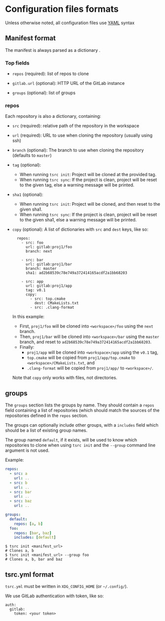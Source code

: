 # Configuration files formats

Unless otherwise noted, all configuration files use [YAML](http://www.yaml.org/)
syntax

## Manifest format

The manifest is always parsed as a dictionary .

### Top fields


* `repos` (required): list of repos to clone

* `gitlab.url` (optional): HTTP URL of the GitLab instance

* `groups` (optional): list of groups

### repos

Each repository is also a dictionary, containing:

* `src` (required): relative path of the repository in the workspace
* `url` (required): URL to use when cloning the repository (usually using ssh)
* `branch` (optional): The branch to use when cloning the repository (defaults
  to `master`)
* `tag` (optional):
    * When running `tsrc init`: Project will be cloned at the provided tag.
    * When running `tsrc sync`:  If the project is clean, project will be reset
        to the given tag, else a warning message will be printed.
* `sha1` (optional):
    * When running `tsrc init`: Project will be cloned, and then reset to the given sha1.
    * When running `tsrc sync`:  If the project is clean, project will be reset
        to the given sha1, else a warning message will be printed.
* `copy` (optional): A list of dictionaries with `src` and `dest` keys, like so:

        repos:
          - src: foo
            url: gitlab:proj1/foo
            branch: next

          - src: bar
            url: gitlab:proj1/bar
            branch: master
            sha1: ad2b68539c78e749a372414165acdf2a1bb68203

          - src: app
            url: gitlab:proj1/app
            tag: v0.1
            copy:
              - src: top.cmake
                dest: CMakeLists.txt
              - src: .clang-format

    In this example:

    * First, `proj1/foo` will be cloned into `<workspace>/foo` using the `next` branch.
    * Then, `proj1/bar` will be cloned into `<workspace>/bar` using the `master` branch, and reset to `ad2b68539c78e749a372414165acdf2a1bb68203`.
    * Finally:
        * `proj1/app` will be cloned into `<workspace>/app` using the `v0.1` tag,
        * `top.cmake` will be copied from `proj1/app/top.cmake` to `<workspace>/CMakeLists.txt`, and
        * `.clang-format` will be copied from `proj1/app/` to `<workspace>/`.

    Note that `copy` only works with files, not directories.

## groups

The `groups` section lists the groups by name. They should contain a `repos` field
containing a list of repositories (which should match the sources of the repositories
defined in the `repos`  section.

The groups can optionally include other groups, with a `includes` field which should be
a list of existing group names.

The group named `default`, if it exists, will be used to know which repositories to clone
when using `tsrc init` and the `--group` command line argument is not used.

Example:

```yaml
repos:
  - src: a
    url: ..
  - src: b
    url: ..
  - src: bar
    url: ..
  - src: baz
    url: ..

groups:
  default:
    repos: [a, b]
  foo:
    repos: [bar, baz]
    includes: [default]
```

```console
$ tsrc init <manifest_url>
# Clones a, b
$ tsrc init <manifest_url> --group foo
# Clones a, b, bar and baz
```





## tsrc.yml format

`tsrc.yml` must be written in `XDG_CONFIG_HOME` (or `~/.config/`).

We use GitLab authentication with token, like so:

```
auth:
  gitlab:
    token: <your token>
```
